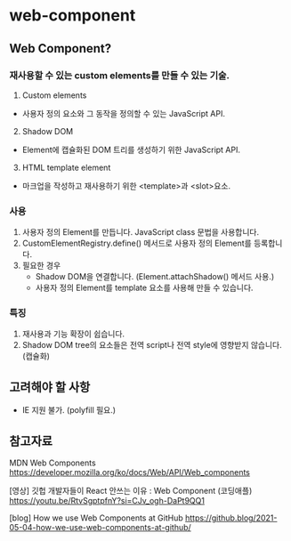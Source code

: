 # web-component
## Web Component?
### 재사용할 수 있는 custom elements를 만들 수 있는 기술.
1. Custom elements
  - 사용자 정의 요소와 그 동작을 정의할 수 있는 JavaScript API.
2. Shadow DOM
  - Element에 캡슐화된 DOM 트리를 생성하기 위한 JavaScript API.
3. HTML template element
  - 마크업을 작성하고 재사용하기 위한 \<template\>과 \<slot\>요소.



### 사용
1. 사용자 정의 Element를 만듭니다. JavaScript class 문법을 사용합니다.
2. CustomElementRegistry.define() 메서드로 사용자 정의 Element를 등록합니다.
3. 필요한 경우
    - Shadow DOM을 연결합니다. (Element.attachShadow() 메서드 사용.)
    - 사용자 정의 Element를 template 요소를 사용해 만들 수 있습니다.


  
### 특징
1. 재사용과 기능 확장이 쉽습니다.
2. Shadow DOM tree의 요소들은 전역 script나 전역 style에 영향받지 않습니다.(캡슐화)



## 고려해야 할 사항
- IE 지원 불가. (polyfill 필요.)



## 참고자료
MDN Web Components
https://developer.mozilla.org/ko/docs/Web/API/Web_components

[영상] 깃헙 개발자들이 React 안쓰는 이유 : Web Component (코딩애플)
https://youtu.be/RtvSgptpfnY?si=CJv_ogh-DaPt9QQ1

[blog] How we use Web Components at GitHub
https://github.blog/2021-05-04-how-we-use-web-components-at-github/
